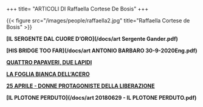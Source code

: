 +++
title= "ARTICOLI DI Raffaella Cortese De Bosis"
+++


{{< figure src="/images/people/raffaella2.jpg" title="Raffaella Cortese de Bosis" >}}



**[IL SERGENTE DAL CUORE D’ORO](/docs/art Sergente Gander.pdf)**


**[HIS BRIDGE TOO FAR](/docs/art ANTONIO BARBARO 30-9-2020Eng.pdf)**


**[QUATTRO PAPAVERI, DUE LAPIDI](/research/ingram_mclean/)**


**[LA FOGLIA BIANCA DELL’ACERO](/research/brade_hope/)**


**[25 APRILE - DONNE PROTAGONISTE DELLA LIBERAZIONE](/history/donne25apr/)**


**[IL PLOTONE PERDUTO](/docs/art 20180629 - IL PLOTONE PERDUTO.pdf)**







